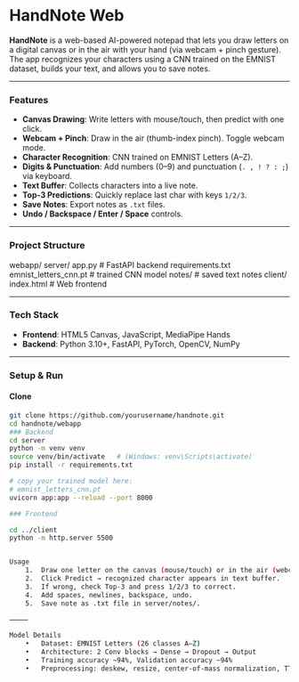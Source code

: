 # HandNote Web

**HandNote** is a web-based AI-powered notepad that lets you draw letters on a digital canvas or in the air with your hand (via webcam + pinch gesture).  
The app recognizes your characters using a CNN trained on the EMNIST dataset, builds your text, and allows you to save notes.

---

### Features
-  **Canvas Drawing**: Write letters with mouse/touch, then predict with one click.  
-  **Webcam + Pinch**: Draw in the air (thumb-index pinch). Toggle webcam mode.  
-  **Character Recognition**: CNN trained on EMNIST Letters (A–Z).  
-  **Digits & Punctuation**: Add numbers (0–9) and punctuation (`. , ! ? : ;`) via keyboard.  
-  **Text Buffer**: Collects characters into a live note.  
-  **Top-3 Predictions**: Quickly replace last char with keys `1/2/3`.  
-  **Save Notes**: Export notes as `.txt` files.  
-  **Undo / Backspace / Enter / Space** controls.  

---

###  Project Structure

webapp/
server/
app.py                  # FastAPI backend
requirements.txt
emnist_letters_cnn.pt   # trained CNN model
notes/                  # saved text notes
client/
index.html              # Web frontend


---

###  Tech Stack
- **Frontend**: HTML5 Canvas, JavaScript, MediaPipe Hands  
- **Backend**: Python 3.10+, FastAPI, PyTorch, OpenCV, NumPy  

---

###  Setup & Run

#### Clone
```bash
git clone https://github.com/yourusername/handnote.git
cd handnote/webapp
### Backend
cd server
python -m venv venv
source venv/bin/activate   # (Windows: venv\Scripts\activate)
pip install -r requirements.txt

# copy your trained model here:
# emnist_letters_cnn.pt
uvicorn app:app --reload --port 8000

### Frontend

cd ../client
python -m http.server 5500


Usage
	1.	Draw one letter on the canvas (mouse/touch) or in the air (webcam + pinch).
	2.	Click Predict → recognized character appears in text buffer.
	3.	If wrong, check Top-3 and press 1/2/3 to correct.
	4.	Add spaces, newlines, backspace, undo.
	5.	Save note as .txt file in server/notes/.

⸻

Model Details
	•	Dataset: EMNIST Letters (26 classes A–Z)
	•	Architecture: 2 Conv blocks → Dense → Dropout → Output
	•	Training accuracy ~94%, Validation accuracy ~94%
	•	Preprocessing: deskew, resize, center-of-mass normalization, TTA (rotations, erosion/dilation)
